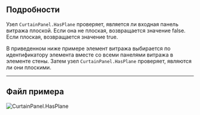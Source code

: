 ## Подробности
Узел `CurtainPanel.HasPlane` проверяет, является ли входная панель витража плоской. Если она не плоская, возвращается значение false. Если плоская, возвращается значение true.

В приведенном ниже примере элемент витража выбирается по идентификатору элемента вместе со всеми панелями витража в элементе стены. Затем узел `CurtainPanel.HasPlane` проверяет, являются ли они плоскими.
___
## Файл примера

![CurtainPanel.HasPlane](./Revit.Elements.CurtainPanel.HasPlane_img.jpg)

